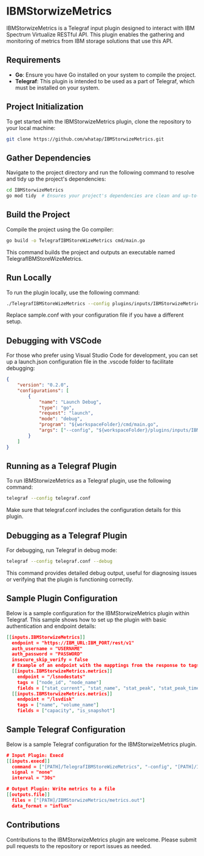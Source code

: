 # IBMStorwizeMetrics

IBMStorwizeMetrics is a Telegraf input plugin designed to interact with IBM Spectrum Virtualize RESTful API. This plugin enables the gathering and monitoring of metrics from IBM storage solutions that use this API.

## Requirements

- **Go**: Ensure you have Go installed on your system to compile the project.
- **Telegraf**: This plugin is intended to be used as a part of Telegraf, which must be installed on your system.

## Project Initialization
To get started with the IBMStorwizeMetrics plugin, clone the repository to your local machine:
```bash
git clone https://github.com/whatap/IBMStorwizeMetrics.git
```

## Gather Dependencies
Navigate to the project directory and run the following command to resolve and tidy up the project's dependencies:
```bash
cd IBMStorwizeMetrics  
go mod tidy  # Ensures your project's dependencies are clean and up-to-date
```

## Build the Project
Compile the project using the Go compiler:
```bash
go build -o TelegrafIBMStoreWizeMetrics cmd/main.go
```
This command builds the project and outputs an executable named TelegrafIBMStoreWizeMetrics.

## Run Locally
To run the plugin locally, use the following command:
```bash
./TelegrafIBMStoreWizeMetrics --config plugins/inputs/IBMStorwizeMetrics/sample.conf
```
Replace sample.conf with your configuration file if you have a different setup.

## Debugging with VSCode
For those who prefer using Visual Studio Code for development, you can set up a launch.json configuration file in the .vscode folder to facilitate debugging:
```json
{
    "version": "0.2.0",
    "configurations": [
        {
            "name": "Launch Debug",
            "type": "go",
            "request": "launch",
            "mode": "debug",
            "program": "${workspaceFolder}/cmd/main.go",
            "args": ["--config", "${workspaceFolder}/plugins/inputs/IBMStorwizeMetrics/sample.conf"],
        }
    ]
}
```

## Running as a Telegraf Plugin
To run IBMStorwizeMetrics as a Telegraf plugin, use the following command:
```bash
telegraf --config telegraf.conf
```
Make sure that telegraf.conf includes the configuration details for this plugin.

## Debugging as a Telegraf Plugin
For debugging, run Telegraf in debug mode:
```bash
telegraf --config telegraf.conf --debug
```
This command provides detailed debug output, useful for diagnosing issues or verifying that the plugin is functioning correctly.

## Sample Plugin Configuration
Below is a sample configuration for the IBMStorwizeMetrics plugin within Telegraf. This sample shows how to set up the plugin with basic authentication and endpoint details:
```json
[[inputs.IBMStorwizeMetrics]]
  endpoint = "https://IBM_URL:IBM_PORT/rest/v1"
  auth_username = "USERNAME"
  auth_password = "PASSWORD"
  insecure_skip_verify = false
  # Example of an endpoint with the mapptings from the response to tags and fields
  [[inputs.IBMStorwizeMetrics.metrics]]
    endpoint = "/lsnodestats"
    tags = ["node_id", "node_name"]
    fields = ["stat_current", "stat_name", "stat_peak", "stat_peak_time"]
  [[inputs.IBMStorwizeMetrics.metrics]]
    endpoint = "/lsvdisk"
    tags = ["name", "volume_name"]
    fields = ["capacity", "is_snapshot"]
```

## Sample Telegraf Configuration
Below is a sample Telegraf configuration for the IBMStorwizeMetrics plugin. 
```json
# Input Plugin: Execd
[[inputs.execd]]
  command = ["[PATH]/TelegrafIBMStoreWizeMetrics", "-config", "[PATH]/IBMStorwizeMetrics/plugins/inputs/IBMStorwizeMetrics/sample.conf"]
  signal = "none"
  interval = "30s"

# Output Plugin: Write metrics to a file
[[outputs.file]]
  files = ["[PATH]/IBMStorwizeMetrics/metrics.out"]
  data_format = "influx"
```

## Contributions
Contributions to the IBMStorwizeMetrics plugin are welcome. Please submit pull requests to the repository or report issues as needed.
